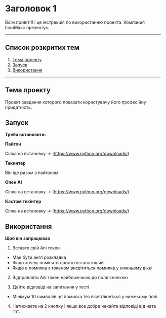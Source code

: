 # Заголовок 1
Всім привіт!!!
І це інстрекція по використанню проекта.
Компания ІлонМакс презентує.
____
## Список розкритих тем
1. [Тема проекту](#Темапроекту)
2. [Запуск](#Запуск)
3. [Використання](#Використання)
____
## Тема проекту
Проект завдання которого показати користувачу його професійну придатність.
## Запуск
__Треба встановити:__

**Пайтон**

Сілка на встановку -> (https://www.python.org/downloads/)

**Текинтер**

Він іде разом з пайтоном

**Опен АІ**

Сілка на встановку -> (https://www.python.org/downloads/)

**Кастом текінтер**

Сілка на встановку -> (https://www.python.org/downloads/)

## Використання
**Щоб він запрацював**

1. Вставте свій Апі токен 
  + Має бути англ розкладка
  + Якщо хочеш поміняти просто вставь інший
  + Якщо є помилка з токеном висвітиться помилка у нижньому вікні

2. Відправляти Апі токен найближчьою до поля кнопкою

3. Дайте відповіді на запитання у тесті
  + Мінімум 10 символів ця помилка тез вісвітлюеться у нижньому полі

4. Натискаєте на 2 кнопку і якщо все добре чекайте відповіді від чата гпт.


